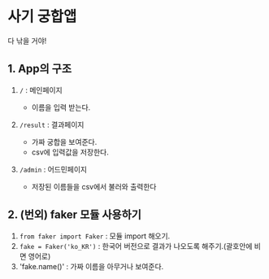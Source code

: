 # 사기 궁합앱
다 낚을 거야!

## 1. App의 구조
1. `/` : 메인페이지
    - 이름을 입력 받는다.

2. `/result` : 결과페이지
    - 가짜 궁합을 보여준다.
    - csv에 입력값을 저장한다.

3. `/admin` : 어드민페이지
    - 저장된 이름들을 csv에서 불러와 출력한다


## 2. (번외) faker 모듈 사용하기
1.  `from faker import Faker` : 모듈 import 해오기.
2.  `fake = Faker('ko_KR')` : 한국어 버전으로 결과가 나오도록 해주기.(괄호안에 비면 영어로)
3.  'fake.name()' : 가짜 이름을 아무거나 보여준다.